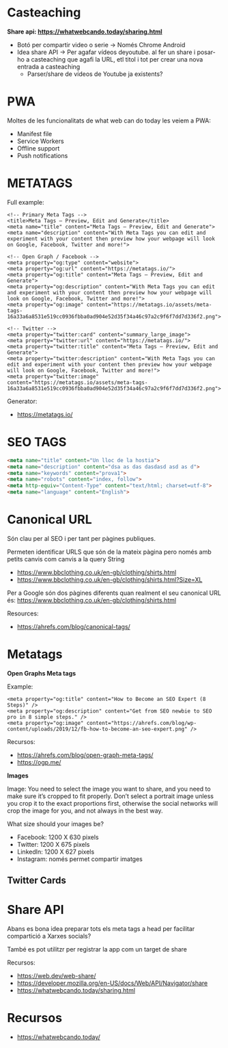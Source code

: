 # Casteaching

**Share api: https://whatwebcando.today/sharing.html**
- Botó per compartir video o serie -> Només Chrome Android
- Idea share API -> Per agafar vídeos deyoutube. al fer un share i posar-ho a casteaching que agafi la URL, etl titol i tot per crear una nova entrada a casteaching
  - Parser/share de vídeos de Youtube ja existents?

# PWA

Moltes de les funcionalitats de what web can do today les veiem a PWA:
- Manifest file
- Service Workers
- Offline support
- Push notifications

# METATAGS 

Full example:

```
<!-- Primary Meta Tags -->
<title>Meta Tags — Preview, Edit and Generate</title>
<meta name="title" content="Meta Tags — Preview, Edit and Generate">
<meta name="description" content="With Meta Tags you can edit and experiment with your content then preview how your webpage will look on Google, Facebook, Twitter and more!">

<!-- Open Graph / Facebook -->
<meta property="og:type" content="website">
<meta property="og:url" content="https://metatags.io/">
<meta property="og:title" content="Meta Tags — Preview, Edit and Generate">
<meta property="og:description" content="With Meta Tags you can edit and experiment with your content then preview how your webpage will look on Google, Facebook, Twitter and more!">
<meta property="og:image" content="https://metatags.io/assets/meta-tags-16a33a6a8531e519cc0936fbba0ad904e52d35f34a46c97a2c9f6f7dd7d336f2.png">

<!-- Twitter -->
<meta property="twitter:card" content="summary_large_image">
<meta property="twitter:url" content="https://metatags.io/">
<meta property="twitter:title" content="Meta Tags — Preview, Edit and Generate">
<meta property="twitter:description" content="With Meta Tags you can edit and experiment with your content then preview how your webpage will look on Google, Facebook, Twitter and more!">
<meta property="twitter:image" content="https://metatags.io/assets/meta-tags-16a33a6a8531e519cc0936fbba0ad904e52d35f34a46c97a2c9f6f7dd7d336f2.png">
```

Generator:
- https://metatags.io/

# SEO TAGS

```html
<meta name="title" content="Un lloc de la hostia">
<meta name="description" content="dsa as das dasdasd asd as d">
<meta name="keywords" content="prova1">
<meta name="robots" content="index, follow">
<meta http-equiv="Content-Type" content="text/html; charset=utf-8">
<meta name="language" content="English">
```

# Canonical URL

Són clau per al SEO i per tant per pàgines publiques.

Permeten identificar URLS que són de la mateix pàgina pero només amb petits canvis com canvis a la query String

- https://www.bbclothing.co.uk/en-gb/clothing/shirts.html
- https://www.bbclothing.co.uk/en-gb/clothing/shirts.html?Size=XL

Per a Google són dos pàgines diferents quan realment el seu canonical URL és: https://www.bbclothing.co.uk/en-gb/clothing/shirts.html

Resources:
- https://ahrefs.com/blog/canonical-tags/

# Metatags

**Open Graphs Meta tags**

Example:

```
<meta property="og:title" content="How to Become an SEO Expert (8 Steps)" />
<meta property="og:description" content="Get from SEO newbie to SEO pro in 8 simple steps." />
<meta property="og:image" content="https://ahrefs.com/blog/wp-content/uploads/2019/12/fb-how-to-become-an-seo-expert.png" />
```

Recursos:
- https://ahrefs.com/blog/open-graph-meta-tags/
- https://ogp.me/

**Images**

Image: You need to select the image you want to share, and you need to make sure it’s cropped to fit properly. Don’t select a portrait image unless you crop it to the exact proportions first, otherwise the social networks will crop the image for you, and not always in the best way.

What size should your images be?

- Facebook: 1200 X 630 pixels
- Twitter: 1200 X 675 pixels
- LinkedIn: 1200 X 627 pixels
- Instagram: només permet compartir imatges

## Twitter Cards

# Share API

Abans es bona idea preparar tots els meta tags a head per facilitar compartició a Xarxes socials?

També es pot utilitzr per registrar la app com un target de share

Recursos:
- https://web.dev/web-share/
- https://developer.mozilla.org/en-US/docs/Web/API/Navigator/share
- https://whatwebcando.today/sharing.html

# Recursos 
- https://whatwebcando.today/
